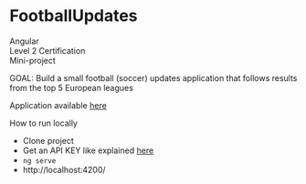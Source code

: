 # FootballUpdates

Angular  
Level 2 Certification   
Mini-project

GOAL: Build a small football (soccer) updates application that follows results from the top 5 European leagues

Application available [here](https://nvanvyve.github.io/FootballUpdates/)

How to run locally
* Clone project
* Get an API KEY like explained [here](https://drive.google.com/file/d/1nvirye5ApV2-hRrT7dOwAtzjroaZvEft/view)
* `ng serve`
* http://localhost:4200/
